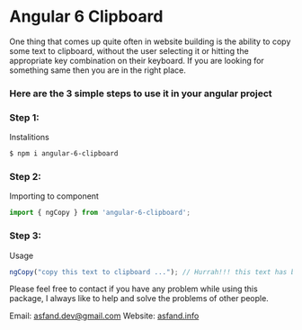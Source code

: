# Angular 6 Clipboard

One thing that comes up quite often in website building is the ability to copy some text to clipboard, without the user selecting it or hitting the appropriate key combination on their keyboard. If you are looking for something same then you are in the right place. 

### Here are the 3 simple steps to use it in your angular project

### Step 1: 
Instalitions 
```sh
$ npm i angular-6-clipboard
```

### Step 2:
Importing to component
```javascript
import { ngCopy } from 'angular-6-clipboard';
```

### Step 3: 

Usage
```javascript
ngCopy("copy this text to clipboard ..."); // Hurrah!!! this text has been copied to clipboard.
```

Please feel free to contact if you have any problem while using this package, I always like to help and solve the problems of other people.

Email:  asfand.dev@gmail.com
Website:  [asfand.info](https://asfand.info)